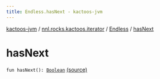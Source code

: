 ```yaml
---
title: Endless.hasNext - kactoos-jvm
---
```


[kactoos-jvm](../../index.html) / [nnl.rocks.kactoos.iterator](../index.html) / [Endless](index.html) / [hasNext](./has-next.html)

# hasNext

`fun hasNext(): `[`Boolean`](https://kotlinlang.org/api/latest/jvm/stdlib/kotlin/-boolean/index.html) [(source)](https://github.com/neonailol/kactoos/blob/master/kactoos-jvm/src/main/kotlin/nnl/rocks/kactoos/iterator/Endless.kt#L32)